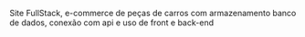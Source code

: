 Site FullStack, e-commerce de peças de carros com armazenamento banco de dados, conexão com api e uso de front e back-end

